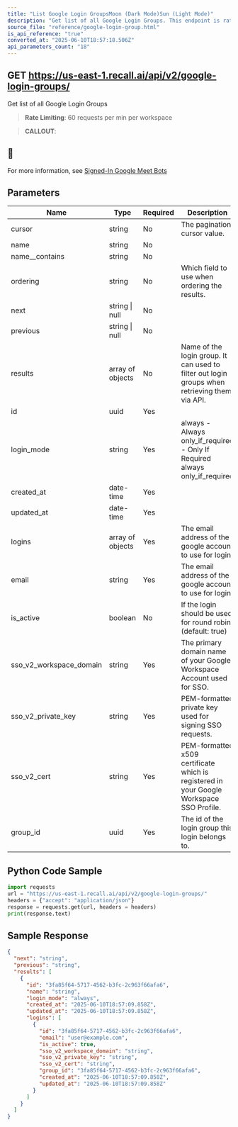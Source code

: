 ```yaml
---
title: "List Google Login GroupsMoon (Dark Mode)Sun (Light Mode)"
description: "Get list of all Google Login Groups. This endpoint is rate limited to: 60 requests per min per workspace"
source_file: "reference/google-login-group.html"
is_api_reference: "true"
converted_at: "2025-06-10T18:57:18.506Z"
api_parameters_count: "18"
---
```

## GET https://us-east-1.recall.ai/api/v2/google-login-groups/

Get list of all Google Login Groups

> **Rate Limiting**: 60 requests per min per workspace

> **CALLOUT**:

## 📘

For more information, see [Signed-In Google Meet Bots](/docs/google-meet-login-getting-started.md)
## Parameters

| Name | Type | Required | Description |
| --- | --- | --- | --- |
| cursor | string | No | The pagination cursor value. |
| name | string | No |  |
| name__contains | string | No |  |
| ordering | string | No | Which field to use when ordering the results. |
| next | string \| null | No |  |
| previous | string \| null | No |  |
| results | array of objects | No | Name of the login group. It can used to filter out login groups when retrieving them via API. |
| id | uuid | Yes |  |
| login_mode | string | Yes | always - Always only_if_required - Only If Required  always only_if_required |
| created_at | date-time | Yes |  |
| updated_at | date-time | Yes |  |
| logins | array of objects | Yes | The email address of the google account to use for login. |
| email | string | Yes | The email address of the google account to use for login. |
| is_active | boolean | No | If the login should be used for round robin. (default: true) |
| sso_v2_workspace_domain | string | Yes | The primary domain name of your Google Workspace Account used for SSO. |
| sso_v2_private_key | string | Yes | PEM-formatted private key used for signing SSO requests. |
| sso_v2_cert | string | Yes | PEM-formatted x509 certificate which is registered in your Google Workspace SSO Profile. |
| group_id | uuid | Yes | The id of the login group this login belongs to. |

## Python Code Sample

```python
import requests
url = "https://us-east-1.recall.ai/api/v2/google-login-groups/"
headers = {"accept": "application/json"}
response = requests.get(url, headers = headers)
print(response.text)
```

## Sample Response

```json
{
  "next": "string",
  "previous": "string",
  "results": [
    {
      "id": "3fa85f64-5717-4562-b3fc-2c963f66afa6",
      "name": "string",
      "login_mode": "always",
      "created_at": "2025-06-10T18:57:09.858Z",
      "updated_at": "2025-06-10T18:57:09.858Z",
      "logins": [
        {
          "id": "3fa85f64-5717-4562-b3fc-2c963f66afa6",
          "email": "user@example.com",
          "is_active": true,
          "sso_v2_workspace_domain": "string",
          "sso_v2_private_key": "string",
          "sso_v2_cert": "string",
          "group_id": "3fa85f64-5717-4562-b3fc-2c963f66afa6",
          "created_at": "2025-06-10T18:57:09.858Z",
          "updated_at": "2025-06-10T18:57:09.858Z"
        }
      ]
    }
  ]
}
```
